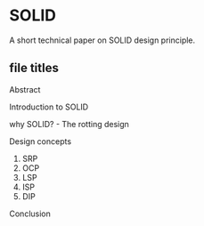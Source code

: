 # SOLID

A short technical paper on SOLID design principle.


## file titles

Abstract

Introduction to SOLID

why SOLID? - The rotting design

Design concepts
1. SRP
2. OCP
3. LSP
4. ISP
5. DIP

Conclusion